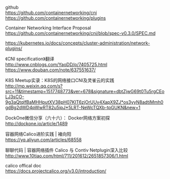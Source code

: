 github  
https://github.com/containernetworking/cni  
https://github.com/containernetworking/plugins  

Container Networking Interface Proposal  
https://github.com/containernetworking/cni/blob/spec-v0.3.0/SPEC.md  

https://kubernetes.io/docs/concepts/cluster-administration/network-plugins/  

《CNI specification》翻译  
http://www.cnblogs.com/YaoDD/p/7405725.html
https://www.douban.com/note/637551637/  

K8S Meetup实录：K8S的网络接口CNI及灵雀云的实践  
http://mp.weixin.qq.com/s?src=11&timestamp=1517748773&ver=678&signature=dbtZjwG69t0Tu5rgCEoLJ3sCO-9g3aQtqlfBaMHHputXV38pH07KIT6zjOrUUv4XapX9ZJ*os3yyN8adtiMmh0gdBg2dWD4pWwRT82u5ipJ*5LRT-NeWcTQXb-tpGUKN&new=1  

DockOne微信分享（六十六）： Docker网络方案初探  
http://dockone.io/article/1489  

容器网络Calico进阶实践 | 褚向阳  
https://yq.aliyun.com/articles/68558  

聊聊代码 | 容器网络插件 Calico 与 Contiv Netplugin深入比较  
http://www.10tiao.com/html/711/201612/2651857306/1.html  

calico offical doc  
https://docs.projectcalico.org/v3.0/introduction/  



